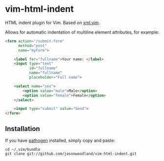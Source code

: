 # vim-html-indent

HTML indent plugin for Vim. Based on [xml.vim](https://vim.sourceforge.io/scripts/script.php?script_id=1211).

Allows for automatic indentation of multiline element attributes, for example:

```html
<form action="/submit-form"
      method="post"
      name="myForm">

    <label for="fullname">Your name: </label>
    <input type="text"
           id="fullname"
           name="fullname"
           placeholder="Full name">

    <select name="sex">
        <option value="male">Male</option>
        <option value="female">Female</option>
    </select>

    <input type="submit" value="Send">
</form>
```

## Installation

If you have [pathogen](https://github.com/tpope/vim-pathogen) installed, simply copy and paste:

    cd ~/.vim/bundle
    git clone git://github.com/jasonwoodland/vim-html-indent.git
    
